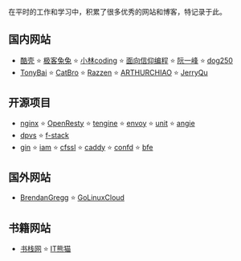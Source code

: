 在平时的工作和学习中，积累了很多优秀的网站和博客，特记录于此。

## 国内网站

- [酷壳](https://coolshell.cn) ⭐️ [极客兔兔](https://geektutu.com/) ⭐️ [小林coding](https://xiaolincoding.com/) ⭐️ [面向信仰编程](https://draven.co/) ⭐️ [阮一峰](https://ruanyifeng.com/) ⭐️ [dog250](https://blog.csdn.net/dog250)
- [TonyBai](https://tonybai.com/) ⭐️ [CatBro](https://catbro666.github.io/) ⭐️ [Razzen](https://razeen.me/) ⭐️ [ARTHURCHIAO](http://arthurchiao.art/) ⭐️ [JerryQu](https://imququ.com/)


## 开源项目

- [nginx](http://nginx.org/) ⭐️ [OpenResty](https://openresty.org) ⭐️ [tengine](https://github.com/alibaba/tengine) ⭐️ [envoy](https://github.com/envoyproxy/envoy) ⭐️ [unit](https://github.com/nginx/unit) ⭐️ [angie](https://github.com/webserver-llc/angie)
- [dpvs](https://github.com/iqiyi/dpvs) ⭐️ [f-stack](https://github.com/F-Stack/f-stack)
- [gin](https://github.com/gin-gonic/gin) ⭐️ [iam](https://github.com/marmotedu/iam) ⭐️ [cfssl](https://github.com/cloudflare/cfssl) ⭐️ [caddy](https://github.com/caddyserver/caddy) ⭐️ [confd](https://github.com/kelseyhightower/confd) ⭐️ [bfe](https://github.com/bfenetworks/bfe)

## 国外网站

- [BrendanGregg](https://www.brendangregg.com/) ⭐️ [GoLinuxCloud](https://www.golinuxcloud.com/)


## 书籍网站

- [书栈网](https://www.bookstack.cn/) ⭐️ [IT熊猫](https://itpanda.net/)

